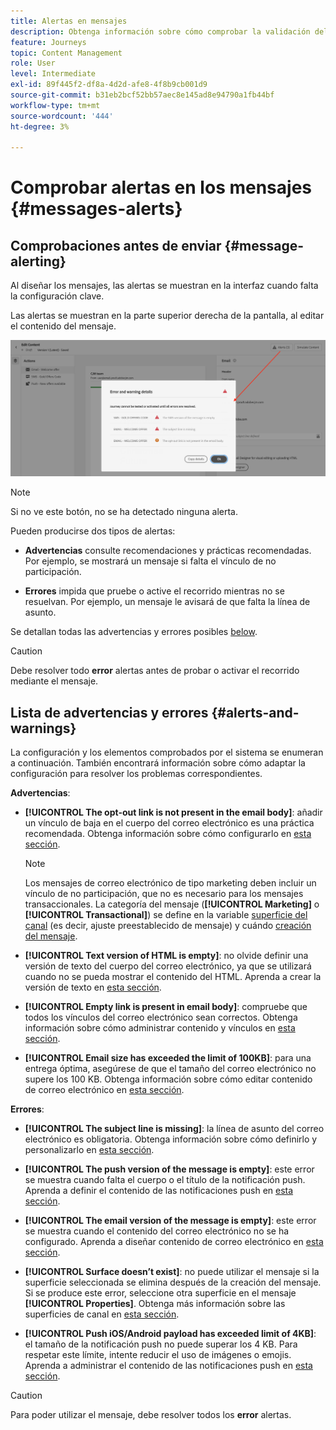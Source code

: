```yaml
---
title: Alertas en mensajes
description: Obtenga información sobre cómo comprobar la validación del contenido del mensaje y solucionar problemas
feature: Journeys
topic: Content Management
role: User
level: Intermediate
exl-id: 89f445f2-df8a-4d2d-afe8-4f8b9cb001d9
source-git-commit: b31eb2bcf52bb57aec8e145ad8e94790a1fb44bf
workflow-type: tm+mt
source-wordcount: '444'
ht-degree: 3%

---
```


# Comprobar alertas en los mensajes {#messages-alerts}

## Comprobaciones antes de enviar {#message-alerting}

Al diseñar los mensajes, las alertas se muestran en la interfaz cuando falta la configuración clave.

Las alertas se muestran en la parte superior derecha de la pantalla, al editar el contenido del mensaje.

![](assets/alerts-details.png)

>[!NOTE]
>
>Si no ve este botón, no se ha detectado ninguna alerta.

Pueden producirse dos tipos de alertas:

* **Advertencias** consulte recomendaciones y prácticas recomendadas. Por ejemplo, se mostrará un mensaje si falta el vínculo de no participación.

* **Errores** impida que pruebe o active el recorrido mientras no se resuelvan. Por ejemplo, un mensaje le avisará de que falta la línea de asunto.

Se detallan todas las advertencias y errores posibles [below](#alerts-and-warnings).

>[!CAUTION]
>
> Debe resolver todo **error** alertas antes de probar o activar el recorrido mediante el mensaje.

## Lista de advertencias y errores {#alerts-and-warnings}

La configuración y los elementos comprobados por el sistema se enumeran a continuación. También encontrará información sobre cómo adaptar la configuración para resolver los problemas correspondientes.

**Advertencias**:

* **[!UICONTROL The opt-out link is not present in the email body]**: añadir un vínculo de baja en el cuerpo del correo electrónico es una práctica recomendada. Obtenga información sobre cómo configurarlo en [esta sección](consent.md#opt-out-management).

   >[!NOTE]
   >
   >Los mensajes de correo electrónico de tipo marketing deben incluir un vínculo de no participación, que no es necesario para los mensajes transaccionales. La categoría del mensaje (**[!UICONTROL Marketing]** o **[!UICONTROL Transactional]**) se define en la variable [superficie del canal](../configuration/channel-surfaces.md#email-type) (es decir, ajuste preestablecido de mensaje) y cuándo [creación del mensaje](get-started-content.md#create-new-message).

* **[!UICONTROL Text version of HTML is empty]**: no olvide definir una versión de texto del cuerpo del correo electrónico, ya que se utilizará cuando no se pueda mostrar el contenido del HTML. Aprenda a crear la versión de texto en [esta sección](../design/text-version-email.md).

* **[!UICONTROL Empty link is present in email body]**: compruebe que todos los vínculos del correo electrónico sean correctos. Obtenga información sobre cómo administrar contenido y vínculos en [esta sección](../design/create-email-content.md).

* **[!UICONTROL Email size has exceeded the limit of 100KB]**: para una entrega óptima, asegúrese de que el tamaño del correo electrónico no supere los 100 KB. Obtenga información sobre cómo editar contenido de correo electrónico en [esta sección](../design/create-email-content.md).

**Errores**:

* **[!UICONTROL The subject line is missing]**: la línea de asunto del correo electrónico es obligatoria. Obtenga información sobre cómo definirlo y personalizarlo en [esta sección](create-email.md).

   <!--HTML is empty when Amp HTML is present-->

* **[!UICONTROL The push version of the message is empty]**: este error se muestra cuando falta el cuerpo o el título de la notificación push. Aprenda a definir el contenido de las notificaciones push en [esta sección](create-push.md).

* **[!UICONTROL The email version of the message is empty]**: este error se muestra cuando el contenido del correo electrónico no se ha configurado. Aprenda a diseñar contenido de correo electrónico en [esta sección](../design/design-emails.md).

* **[!UICONTROL Surface doesn’t exist]**: no puede utilizar el mensaje si la superficie seleccionada se elimina después de la creación del mensaje. Si se produce este error, seleccione otra superficie en el mensaje **[!UICONTROL Properties]**. Obtenga más información sobre las superficies de canal en [esta sección](../configuration/channel-surfaces.md).

* **[!UICONTROL Push iOS/Android payload has exceeded limit of 4KB]**: el tamaño de la notificación push no puede superar los 4 KB. Para respetar este límite, intente reducir el uso de imágenes o emojis. Aprenda a administrar el contenido de las notificaciones push en [esta sección](create-push.md).

>[!CAUTION]
>
> Para poder utilizar el mensaje, debe resolver todos los **error** alertas.

<!--Other issues can stop publication such as:
* The push notification title is empty-->
